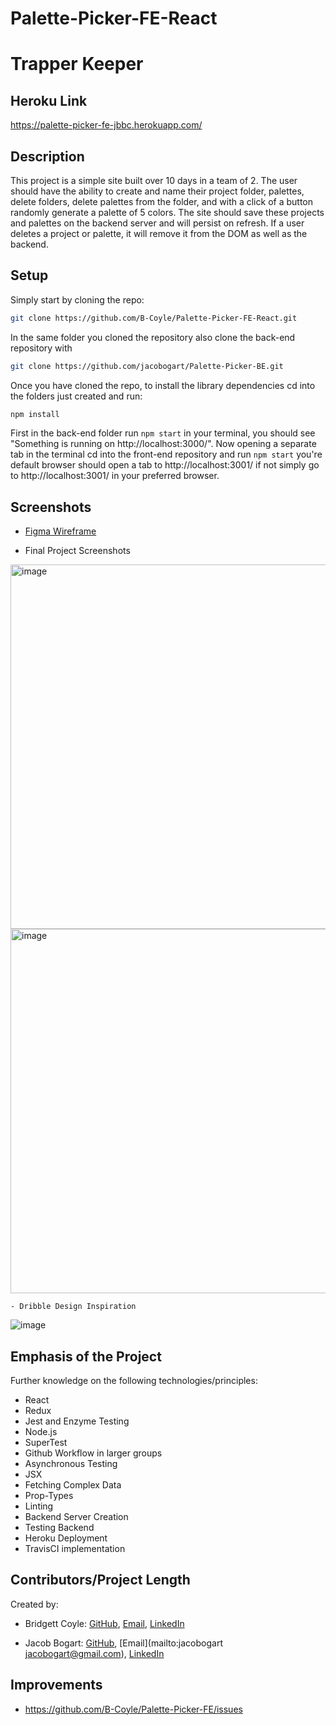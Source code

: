 # Palette-Picker-FE-React

# Trapper Keeper

## Heroku Link

https://palette-picker-fe-jbbc.herokuapp.com/

## Description

This project is a simple site built over 10 days in a team of 2. The user should have the ability to create and name their project folder, palettes, delete folders, delete palettes from the folder, and with a click of a button randomly generate a palette of 5 colors. The site should save these projects and palettes on the backend server and will persist on refresh. If a user deletes a project or palette, it will remove it from the DOM as well as the backend. 

## Setup

Simply start by cloning the repo:

```bash
git clone https://github.com/B-Coyle/Palette-Picker-FE-React.git
```

In the same folder you cloned the repository also clone the back-end repository with 

```bash
git clone https://github.com/jacobogart/Palette-Picker-BE.git
```

Once you have cloned the repo, to install the library dependencies cd into the folders just created and run:

```bash
npm install
```

First in the back-end folder run `npm start` in your terminal, you should see "Something is running on http://localhost:3000/".  Now opening a separate tab in the terminal cd into the front-end repository and run `npm start` you're default browser should open a tab to http://localhost:3001/ if not simply go to http://localhost:3001/ in your preferred browser.

## Screenshots

  - <a href="https://www.figma.com/file/a3BnYCua8fLKju2cgACM5BQI/Palette-Picker?node-id=0%3A1">Figma Wireframe</a>

  - Final Project Screenshots
  
<img width="583" alt="image" src='https://i.postimg.cc/d00V4yzP/localhost-3001-12.png'>
<img width="583" alt="image" src='https://i.postimg.cc/J4dJNRyh/localhost-3001-11.png'>

    - Dribble Design Inspiration 
<img widt='583' alt='image' src='https://i.postimg.cc/Wb9K0q6J/palette-picker-dribble.png'>



## Emphasis of the Project

Further knowledge on the following technologies/principles:

- React
- Redux
- Jest and Enzyme Testing
- Node.js
- SuperTest
- Github Workflow in larger groups
- Asynchronous Testing
- JSX
- Fetching Complex Data
- Prop-Types
- Linting
- Backend Server Creation
- Testing Backend 
- Heroku Deployment
- TravisCI implementation

## Contributors/Project Length

Created by:
- Bridgett Coyle: [GitHub](https://github.com/B-Coyle), 
                [Email](mailto:bacoyle0409@gmail.com),
                [LinkedIn](https://www.linkedin.com/in/bridgett-coyle-6640bb54/)

- Jacob Bogart: [GitHub](https://github.com/jacobogart),
                [Email](mailto:jacobogart jacobogart@gmail.com),
                [LinkedIn](https://www.linkedin.com/in/jacobogart/)


## Improvements

- https://github.com/B-Coyle/Palette-Picker-FE/issues
